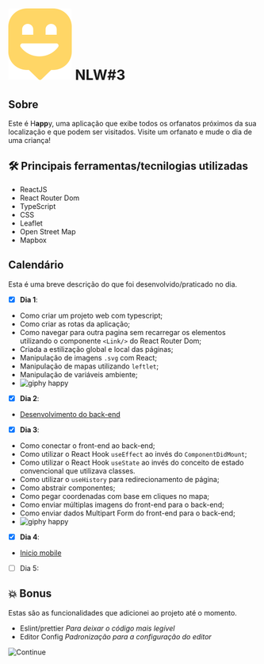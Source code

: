 

# ![Happy](/src/assets/map-marker.svg) NLW#3

## Sobre
Este é H**app**y, uma aplicação que exibe todos os orfanatos próximos da sua localização e que podem ser visitados. Visite um orfanato e mude o dia de uma criança!

## 🛠️  Principais ferramentas/tecnilogias utilizadas
- ReactJS
- React Router Dom
- TypeScript
- CSS
- Leaflet
- Open Street Map
- Mapbox

## Calendário
Esta é uma breve descrição do que foi desenvolvido/praticado no dia.
- [X] **Dia 1**:
- Como criar um projeto web com typescript;
- Como criar as rotas da aplicação;
- Como navegar para outra pagina sem recarregar os elementos utilizando o componente `<Link/>` do React Router Dom;
- Criada a estilização global e local das páginas;
- Manipulação de imagens `.svg` com React;
- Manipulação de mapas utilizando `leftlet`;
- Manipulação de variáveis ambiente;
- ![giphy happy](https://media.giphy.com/media/WO8Ip1VawZvaigcC4a/giphy.gif)

- [X] **Dia 2**:
- [Desenvolvimento do back-end](https://github.com/saleszera/happy-backend)
- [X] **Dia 3**:
- Como conectar o front-end ao back-end;
- Como utilizar o React Hook `useEffect` ao invés do `ComponentDidMount`;
- Como utilizar o React Hook `useState` ao invés do conceito de estado convencional que utilizava classes.
- Como utilizar o `useHistory` para redirecionamento de página;
- Como abstrair componentes;
- Como pegar coordenadas com base em cliques no mapa;
- Como enviar múltiplas imagens do front-end para o back-end;
- Como enviar dados Multipart Form do front-end para o back-end;
- ![giphy happy](https://media.giphy.com/media/oL6vZn8MRIaBKjo8jT/giphy.gif)
- [X] **Dia 4**:
- [Inicio mobile](https://github.com/saleszera/happy-mobile)
- [ ] Dia 5:

## 💥️ Bonus
Estas são as funcionalidades que adicionei ao projeto até o momento.
- Eslint/prettier
*Para deixar o código mais legível*
- Editor Config
*Padronização para a configuração do editor*

![Continue](https://media.giphy.com/media/l1J3IHzSUmCpXThqo/giphy.gif)
